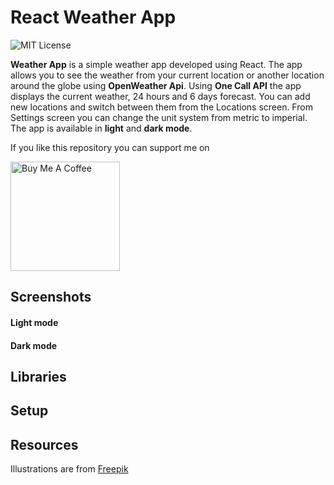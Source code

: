 # React Weather App

![MIT License](https://img.shields.io/apm/l/atomic-design-ui.svg?)

**Weather App** is a simple weather app developed using React. The app allows you to see the weather from your current location or another location around the globe using **OpenWeather Api**. Using **One Call API** the app displays the current weather, 24 hours and 6 days forecast. You can add new locations and switch between them from the Locations screen. From Settings screen you can change the unit system from metric to imperial. The app is available in **light** and **dark mode**.

If you like this repository you can support me on

<a href="https://www.buymeacoffee.com/gheorghedarle" target="_blank"><img src="https://www.buymeacoffee.com/assets/img/guidelines/download-assets-sm-1.svg" alt="Buy Me A Coffee" width="175"></a>

## Screenshots

#### Light mode

#### Dark mode

## Libraries

## Setup

## Resources
Illustrations are from [Freepik](https://www.freepik.com/)
